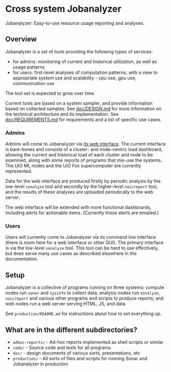 # Cross system Jobanalyzer

Jobanalyzer: Easy-to-use resource usage reporting and analyses.

## Overview

Jobanalyzer is a set of tools providing the following types of services:

- for admins: monitoring of current and historical utilization, as well as usage patterns
- for users: first-level analyses of computation patterns, with a view to appropriate system
  use and scalability - cpu use, gpu use, communication use

The tool set is expected to grow over time.

Current tools are based on a system sampler, and provide information based on collected samples.
See [doc/DESIGN.md](doc/DESIGN.md) for more information on the technical architecture and its
implementation.  See [doc/REQUIREMENTS.md](doc.REQUIREMENTS.md) for requirements and a list of specific use
cases.


### Admins

Admins will come to Jobanalyzer via [its web interface](http://naic-monitor.uio.no).  The current
interface is bare-bones and consists of a cluster- and node-centric load dashboard, allowing the
current and historical load of each cluster and node to be examined, along with some reports of
programs that mis-use the systems.  The UiO ML nodes and the UiO Fox supercomputer are currently
represented.

Data for the web interface are produced firstly by periodic analysis by the low-level `sonalyze`
tool and secondly by the higher-level `naicreport` tool, and the results of these analyses are
uploaded periodically to the web server.

The web interface will be extended with more functional dashboards, including alerts for actionable
items.  (Currently those alerts are emailed.)


### Users

Users will currently come to Jobanalyzer via its command line interface (there is room here for a
web interface or other GUI).  The primary interface is via the low-level `sonalyze` tool.  This tool
can be hard to use effectively, but does serve many use cases as described elsewhere in the
documentation.


## Setup

Jobanalyzer is a collective of programs running on three systems: compute nodes run `sonar` and
`sysinfo` to collect data; analysis nodes run `sonalyze`, `naicreport` and various other programs
and scripts to produce reports; and web nodes run a web server serving HTML, JS, and data.

See `production/README.md` for instructions about how to set everything up.


## What are in the different subdirectories?

* `adhoc-reports/` - Ad-hoc reports implemented as shell scripts or similar
* `code/` - Source code and tests for all programs
* `doc/` - design documents of various sorts, presentations, etc
* `production/` - All sorts of files and scripts for running Sonar and Jobanalyzer in production

